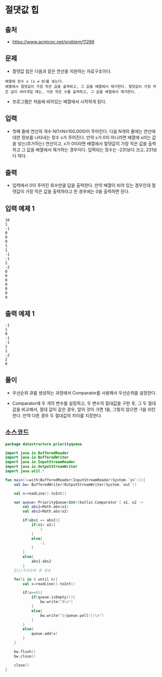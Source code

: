 # 절댓값 힙

## 출처

* https://www.acmicpc.net/problem/11286

## 문제

* 절댓값 힙은 다음과 같은 연산을 지원하는 자료구조이다.

```
배열에 정수 x (x ≠ 0)를 넣는다.
배열에서 절댓값이 가장 작은 값을 출력하고, 그 값을 배열에서 제거한다. 절댓값이 가장 작은 값이 여러개일 때는, 가장 작은 수를 출력하고, 그 값을 배열에서 제거한다.
```

* 프로그램은 처음에 비어있는 배열에서 시작하게 된다.

## 입력

* 첫째 줄에 연산의 개수 N(1≤N≤100,000)이 주어진다. 다음 N개의 줄에는 연산에 대한 정보를 나타내는 정수 x가 주어진다. 만약 x가 0이 아니라면 배열에 x라는 값을 넣는(추가하는) 연산이고, x가 0이라면 배열에서 절댓값이 가장 작은 값을 출력하고 그 값을 배열에서 제거하는 경우이다. 입력되는 정수는 -231보다 크고, 231보다 작다.

## 출력

* 입력에서 0이 주어진 회수만큼 답을 출력한다. 만약 배열이 비어 있는 경우인데 절댓값이 가장 작은 값을 출력하라고 한 경우에는 0을 출력하면 된다.

## 입력 예제 1

```
18
1
-1
0
0
0
1
1
-1
-1
2
-2
0
0
0
0
0
0
0
```

## 출력 예제 1

```
-1
1
0
-1
-1
1
1
-2
2
0
```

## 풀이

* 우선순위 큐를 생성하는 과정에서 Comparator를 사용해서 우선순위를 설정한다.

* Comparator에 두 개의 변수를 설정하고, 두 변수의 절대값을 구한 후, 그 두 절대값을 비교해서, 절대 값이 같은 경우, 앞의 것이 크면 1을, 그렇지 않으면 -1을 리턴한다. 만약 다른 경우 두 절대값의 차이를 지정한다.

## 소스코드

```kotlin
package datastructure.priorityqueue

import java.io.BufferedReader
import java.io.BufferedWriter
import java.io.InputStreamReader
import java.io.OutputStreamWriter
import java.util.*

fun main()=with(BufferedReader(InputStreamReader(System.`in`))){
    val bw= BufferedWriter(OutputStreamWriter(System.`out`))

    val n=readLine().toInt()

    var queue= PriorityQueue<Int>(kotlin.Comparator { o1, o2 ->
        val abs1=Math.abs(o1)
        val abs2=Math.abs(o2)

        if(abs1 == abs2){
            if(o1> o2){
                1
            }
            else{
                -1
            }
        }
        else{
            abs1-abs2
        }
    })//우선순위 큐 생성

    for(i in 0 until n){
        val x=readLine().toInt()

        if(x==0){
            if(queue.isEmpty()){
                bw.write("0\n")
            }
            else{
                bw.write("${queue.poll()}\n")
            }
        }
        else{
            queue.add(x)
        }
    }

    bw.flush()
    bw.close()

    close()
}
```
